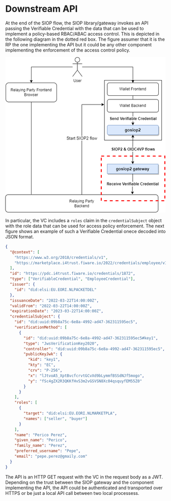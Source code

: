 # Downstream API

At the end of the SIOP flow, the SIOP library/gateway invokes an API passing the Verifiable Credential with the data that can be used to implement a policy-based RBAC/ABAC access control. This is depicted in the following diagram in the dotted red box. The figure assumer that it is the RP the one implementing the API but it could be any other component implementing the enforcement of the access control policy.

![](./images/concept_diagram-downstreamAPI.drawio.png)

In particular, the VC includes a `roles` claim in the `credentialSubject` object with the role data that can be used for access policy enforcement. The next figure shows an example of such a Verifiable Credential onece decoded into JSON format.

```json
{
  "@context": [
    "https://www.w3.org/2018/credentials/v1",
    "https://marketplace.i4trust.fiware.io/2022/credentials/employee/v1"
  ],
  "id": "https://pdc.i4trust.fiware.io/credentials/1872",
  "type": ["VerifiableCredential", "EmployeeCredential"],
  "issuer": {
    "id": "did:elsi:EU.EORI.NLPACKETDEL"
  },
  "issuanceDate": "2022-03-22T14:00:00Z",
  "validFrom": "2022-03-22T14:00:00Z",
  "expirationDate": "2023-03-22T14:00:00Z",
  "credentialSubject": {
    "id": "did:uuid:09b8a75c-6e8a-4992-ad47-362311595ec5",
    "verificationMethod": [
      {
        "id": "did:uuid:09b8a75c-6e8a-4992-ad47-362311595ec5#key1",
        "type": "JwsVerificationKey2020",
        "controller": "did:uuid:09b8a75c-6e8a-4992-ad47-362311595ec5",
        "publicKeyJwk": {
          "kid": "key1",
          "kty": "EC",
          "crv": "P-256",
          "x": "lJtvoA5_XptBvcfcrvtGCvXd9bLymmfBSSdNJf5mogo",
          "y": "fSc4gZX2R3QKKfHvS3m2vGSVSN8Xc04qsquyfEM55Z0"
        }
      }
    ],
    "roles": [
      {
        "target": "did:elsi:EU.EORI.NLMARKETPLA",
        "names": ["seller", "buyer"]
      }
    ],
    "name": "Perico Perez",
    "given_name": "Perico",
    "family_name": "Perez",
    "preferred_username": "Pepe",
    "email": "pepe.perez@gmaily.com"
  }
}
```

The API is an HTTP GET request with the VC in the request body as a JWT. Depending on the trust between the SIOP gateway and the component implementing the API, the API could be authenticated and transported over HTTPS or be just a local API call between two local processess.